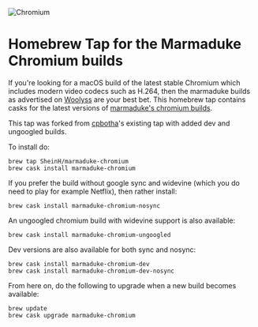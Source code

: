 ![Chromium](https://i.imgur.com/UWgow3l.png)

# Homebrew Tap for the Marmaduke Chromium builds

If you're looking for a macOS build of the latest stable Chromium
which includes modern video codecs such as H.264, then the marmaduke
builds as advertised on [Woolyss](https://chromium.woolyss.com/#mac) are your best bet.
This homebrew tap contains casks for the latest versions of [marmaduke's chromium builds](https://github.com/macchrome?tab=repositories).

This tap was forked from [cpbotha](https://github.com/cpbotha/homebrew-marmaduke-chromium)'s
existing tap with added dev and ungoogled builds.

To install do:

```
brew tap SheinH/marmaduke-chromium
brew cask install marmaduke-chromium
```

If you prefer the build without google sync and widevine (which you do
need to play for example Netflix), then rather install:

```
brew cask install marmaduke-chromium-nosync
```

An ungoogled chromium build with widevine support is also available:
```
brew cask install marmaduke-chromium-ungoogled
```

Dev versions are also available for both sync and nosync:

```
brew cask install marmaduke-chromium-dev
brew cask install marmaduke-chromium-dev-nosync
```

From here on, do the following to upgrade when a new build becomes
available:

```
brew update
brew cask upgrade marmaduke-chromium
```
